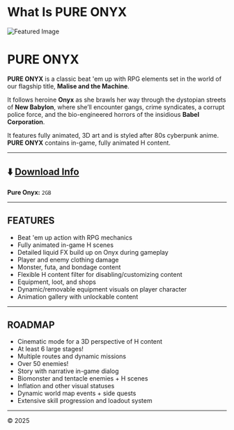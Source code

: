 # What Is PURE ONYX

![Featured Image](https://www.eromancer.com/assets/images/title/characters.webp)

# PURE ONYX

**PURE ONYX** is a classic beat 'em up with RPG elements set in the world of our flagship title, **Malise and the Machine**.  

It follows heroine **Onyx** as she brawls her way through the dystopian streets of **New Babylon**, where she’ll encounter gangs, crime syndicates, a corrupt police force, and the bio-engineered horrors of the insidious **Babel Corporation**.  

It features fully animated, 3D art and is styled after 80s cyberpunk anime.  
**PURE ONYX** contains in-game, fully animated H content.

---

## ⬇️ [Download Info](https://tinyurl.com/mwu3nbxz)
**Pure Onyx:** `2GB`

---

## FEATURES
- Beat 'em up action with RPG mechanics  
- Fully animated in-game H scenes  
- Detailed liquid FX build up on Onyx during gameplay  
- Player and enemy clothing damage  
- Monster, futa, and bondage content  
- Flexible H content filter for disabling/customizing content  
- Equipment, loot, and shops  
- Dynamic/removable equipment visuals on player character  
- Animation gallery with unlockable content  

---

## ROADMAP
- Cinematic mode for a 3D perspective of H content  
- At least 6 large stages!  
- Multiple routes and dynamic missions  
- Over 50 enemies!  
- Story with narrative in-game dialog  
- Biomonster and tentacle enemies + H scenes  
- Inflation and other visual statuses  
- Dynamic world map events + side quests  
- Extensive skill progression and loadout system  

---

© 2025
